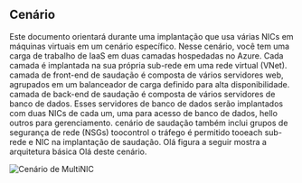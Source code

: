 ## <a name="scenario"></a>Cenário
Este documento orientará durante uma implantação que usa várias NICs em máquinas virtuais em um cenário específico. Nesse cenário, você tem uma carga de trabalho de IaaS em duas camadas hospedadas no Azure. Cada camada é implantada na sua própria sub-rede em uma rede virtual (VNet). camada de front-end de saudação é composta de vários servidores web, agrupados em um balanceador de carga definido para alta disponibilidade. camada de back-end de saudação é composta de vários servidores de banco de dados. Esses servidores de banco de dados serão implantados com duas NICs de cada um, uma para acesso de banco de dados, hello outros para gerenciamento. cenário de saudação também inclui grupos de segurança de rede (NSGs) toocontrol o tráfego é permitido tooeach sub-rede e NIC na implantação de saudação. Olá figura a seguir mostra a arquitetura básica Olá deste cenário.  

![Cenário de MultiNIC](./media/virtual-network-deploy-multinic-scenario-include/Figure1.png)

